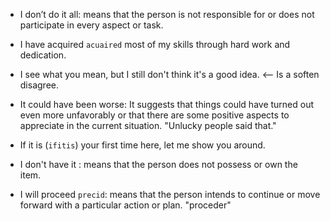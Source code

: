 - I don’t do it all: means that the person is not responsible for or does not participate in every aspect or task.

- I have acquired ```acuaired``` most of my skills through hard work and dedication.

- I see what you mean, but I still don't think it's a good idea. <-- Is a soften disagree. 

- It could have been worse: It suggests that things could have turned out even more unfavorably or that there are some positive aspects to appreciate in the current situation. "Unlucky people said that."

- If it is (```ifitis```) your first time here, let me show you around.

- I don't have it : means that the person does not possess or own the item.

- I will proceed ```precid```:  means that the person intends to continue or move forward with a particular action or plan. "proceder"
